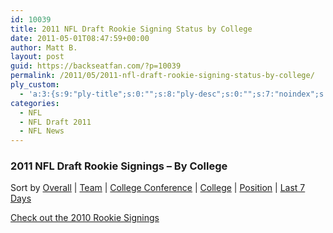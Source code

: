 ```yaml
---
id: 10039
title: 2011 NFL Draft Rookie Signing Status by College
date: 2011-05-01T08:47:59+00:00
author: Matt B.
layout: post
guid: https://backseatfan.com/?p=10039
permalink: /2011/05/2011-nfl-draft-rookie-signing-status-by-college/
ply_custom:
  - 'a:3:{s:9:"ply-title";s:0:"";s:8:"ply-desc";s:0:"";s:7:"noindex";s:0:"";}'
categories:
  - NFL
  - NFL Draft 2011
  - NFL News
---
```


### 2011 NFL Draft Rookie Signings – By College

Sort by
[Overall](http://backseatfan.com/index.php/2011/04/2011-nfl-draft-rookie-signing-status/) |
[Team](http://backseatfan.com/2011/05/2011-nfl-draft-rookie-signing-status-team-by-team/) |
[College Conference](http://backseatfan.com/2011/05/2011-nfl-draft-rookie-signing-status-by-college-conference/) |
[College](http://backseatfan.com/2011/05/2011-nfl-draft-rookie-signing-status-by-college/) |
[Position](http://backseatfan.com/2011/05/2011-nfl-draft-rookie-signing-status-by-position/) |
[Last 7 Days](http://backseatfan.com/2011/05/2011-nfl-draft-rookie-signings-past-7-days/)

[Check out the 2010 Rookie Signings](http://backseatfan.com/2010/04/2010-nfl-draft-rookie-signing-status/)
